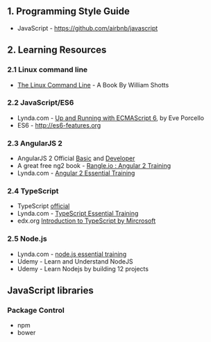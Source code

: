 
## 1. Programming Style Guide
* JavaScript - https://github.com/airbnb/javascript

## 2. Learning Resources

### 2.1 Linux command line
* [The Linux Command Line](http://linuxcommand.org/tlcl.php) - A Book By William Shotts

### 2.2 JavaScript/ES6
* Lynda.com - [Up and Running with ECMAScript 6](https://www.lynda.com/JavaScript-tutorials/Up-Running-ECMAScript-6/424003-2.html), by Eve Porcello
* ES6 - http://es6-features.org

### 2.3 AngularJS 2
* AngularJS 2 Official [Basic](https://angular.io/docs/ts/latest/guide/) and [Developer](https://angular.io/docs/ts/latest/guide/animations.html)
* A great free ng2 book - [Rangle.io : Angular 2 Training](https://www.gitbook.com/book/rangle-io/ngcourse2/details)
* Lynda.com - [Angular 2 Essential Training](https://www.lynda.com/AngularJS-tutorials/AngularJS-2-Essential-Training/422834-2.html)

### 2.4 TypeScript
* TypeScript [official](https://www.typescriptlang.org/docs/tutorial.html)
* Lynda.com - [TypeScript Essential Training](https://www.lynda.com/Typescript-tutorials/TypeScript-Essential-Training/421807-2.html)
* edx.org [Introduction to TypeScript by Mircrosoft](https://www.edx.org/course/introduction-typescript-microsoft-dev201x-1)

### 2.5 Node.js
* Lynda.com - [node.js essential training](https://www.lynda.com/Node-js-tutorials/Node-js-Essential-Training/417077-2.html)
* Udemy - Learn and Understand NodeJS
* Udemy - Learn Nodejs by building 12 projects

## JavaScript libraries

### Package Control 
* npm
* bower

